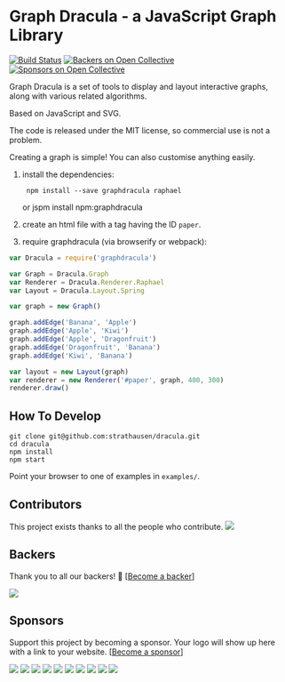 # Graph Dracula - a JavaScript Graph Library

[![Build Status](https://travis-ci.org/strathausen/dracula.svg?branch=master)](https://travis-ci.org/strathausen/dracula)
[![Backers on Open Collective](https://opencollective.com/dracula/backers/badge.svg)](#backers)
 [![Sponsors on Open Collective](https://opencollective.com/dracula/sponsors/badge.svg)](#sponsors) 

Graph Dracula is a set of tools to display and layout interactive graphs,
along with various related algorithms.

Based on JavaScript and SVG.

The code is released under the MIT license, so commercial use is not a problem.

Creating a graph is simple! You can also customise anything easily.

1. install the dependencies:

        npm install --save graphdracula raphael
    or
        jspm install npm:graphdracula

2. create an html file with a tag having the ID `paper`.

3. require graphdracula (via browserify or webpack):

```js
var Dracula = require('graphdracula')

var Graph = Dracula.Graph
var Renderer = Dracula.Renderer.Raphael
var Layout = Dracula.Layout.Spring

var graph = new Graph()

graph.addEdge('Banana', 'Apple')
graph.addEdge('Apple', 'Kiwi')
graph.addEdge('Apple', 'Dragonfruit')
graph.addEdge('Dragonfruit', 'Banana')
graph.addEdge('Kiwi', 'Banana')

var layout = new Layout(graph)
var renderer = new Renderer('#paper', graph, 400, 300)
renderer.draw()
```

## How To Develop

```
git clone git@github.com:strathausen/dracula.git
cd dracula
npm install
npm start
```
Point your browser to one of examples in `examples/`.

## Contributors

This project exists thanks to all the people who contribute. 
<a href="https://github.com/strathausen/dracula/graphs/contributors"><img src="https://opencollective.com/dracula/contributors.svg?width=890&button=false" /></a>


## Backers

Thank you to all our backers! 🙏 [[Become a backer](https://opencollective.com/dracula#backer)]

<a href="https://opencollective.com/dracula#backers" target="_blank"><img src="https://opencollective.com/dracula/backers.svg?width=890"></a>


## Sponsors

Support this project by becoming a sponsor. Your logo will show up here with a link to your website. [[Become a sponsor](https://opencollective.com/dracula#sponsor)]

<a href="https://opencollective.com/dracula/sponsor/0/website" target="_blank"><img src="https://opencollective.com/dracula/sponsor/0/avatar.svg"></a>
<a href="https://opencollective.com/dracula/sponsor/1/website" target="_blank"><img src="https://opencollective.com/dracula/sponsor/1/avatar.svg"></a>
<a href="https://opencollective.com/dracula/sponsor/2/website" target="_blank"><img src="https://opencollective.com/dracula/sponsor/2/avatar.svg"></a>
<a href="https://opencollective.com/dracula/sponsor/3/website" target="_blank"><img src="https://opencollective.com/dracula/sponsor/3/avatar.svg"></a>
<a href="https://opencollective.com/dracula/sponsor/4/website" target="_blank"><img src="https://opencollective.com/dracula/sponsor/4/avatar.svg"></a>
<a href="https://opencollective.com/dracula/sponsor/5/website" target="_blank"><img src="https://opencollective.com/dracula/sponsor/5/avatar.svg"></a>
<a href="https://opencollective.com/dracula/sponsor/6/website" target="_blank"><img src="https://opencollective.com/dracula/sponsor/6/avatar.svg"></a>
<a href="https://opencollective.com/dracula/sponsor/7/website" target="_blank"><img src="https://opencollective.com/dracula/sponsor/7/avatar.svg"></a>
<a href="https://opencollective.com/dracula/sponsor/8/website" target="_blank"><img src="https://opencollective.com/dracula/sponsor/8/avatar.svg"></a>
<a href="https://opencollective.com/dracula/sponsor/9/website" target="_blank"><img src="https://opencollective.com/dracula/sponsor/9/avatar.svg"></a>


